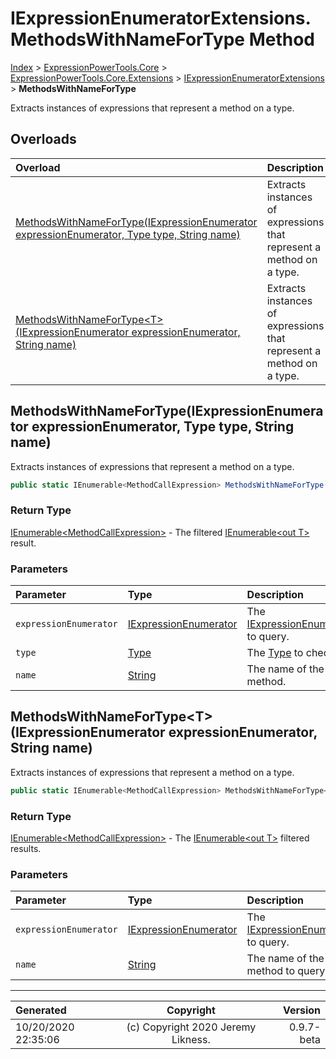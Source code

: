 ﻿# IExpressionEnumeratorExtensions.MethodsWithNameForType Method

[Index](../index.md) > [ExpressionPowerTools.Core](ExpressionPowerTools.Core.a.md) > [ExpressionPowerTools.Core.Extensions](ExpressionPowerTools.Core.Extensions.n.md) > [IExpressionEnumeratorExtensions](ExpressionPowerTools.Core.Extensions.IExpressionEnumeratorExtensions.cs.md) > **MethodsWithNameForType**

Extracts instances of expressions that represent a method
            on a type.

## Overloads

| Overload | Description |
| :-- | :-- |
| [MethodsWithNameForType(IExpressionEnumerator expressionEnumerator, Type type, String name)](#methodswithnamefortypeiexpressionenumerator-expressionenumerator-type-type-string-name) | Extracts instances of expressions that represent a method            on a type. |
| [MethodsWithNameForType&lt;T>(IExpressionEnumerator expressionEnumerator, String name)](#methodswithnamefortypetiexpressionenumerator-expressionenumerator-string-name) | Extracts instances of expressions that represent a method            on a type. |
## MethodsWithNameForType(IExpressionEnumerator expressionEnumerator, Type type, String name)

Extracts instances of expressions that represent a method
            on a type.

```csharp
public static IEnumerable<MethodCallExpression> MethodsWithNameForType(IExpressionEnumerator expressionEnumerator, Type type, String name)
```

### Return Type

 [IEnumerable&lt;MethodCallExpression>](https://docs.microsoft.com/dotnet/api/system.collections.generic.ienumerable-1)  - The filtered [IEnumerable&lt;out T>](https://docs.microsoft.com/dotnet/api/system.collections.generic.ienumerable-1) result.

### Parameters

| Parameter | Type | Description |
| :-- | :-- | :-- |
| `expressionEnumerator` | [IExpressionEnumerator](ExpressionPowerTools.Core.Signatures.IExpressionEnumerator.i.md) | The [IExpressionEnumerator](ExpressionPowerTools.Core.Signatures.IExpressionEnumerator.i.md) to query. |
| `type` | [Type](https://docs.microsoft.com/dotnet/api/system.type) | The [Type](https://docs.microsoft.com/dotnet/api/system.type) to check for. |
| `name` | [String](https://docs.microsoft.com/dotnet/api/system.string) | The name of the method. |


## MethodsWithNameForType&lt;T>(IExpressionEnumerator expressionEnumerator, String name)

Extracts instances of expressions that represent a method
            on a type.

```csharp
public static IEnumerable<MethodCallExpression> MethodsWithNameForType<T>(IExpressionEnumerator expressionEnumerator, String name)
```

### Return Type

 [IEnumerable&lt;MethodCallExpression>](https://docs.microsoft.com/dotnet/api/system.collections.generic.ienumerable-1)  - The [IEnumerable&lt;out T>](https://docs.microsoft.com/dotnet/api/system.collections.generic.ienumerable-1) filtered results.

### Parameters

| Parameter | Type | Description |
| :-- | :-- | :-- |
| `expressionEnumerator` | [IExpressionEnumerator](ExpressionPowerTools.Core.Signatures.IExpressionEnumerator.i.md) | The [IExpressionEnumerator](ExpressionPowerTools.Core.Signatures.IExpressionEnumerator.i.md) to query. |
| `name` | [String](https://docs.microsoft.com/dotnet/api/system.string) | The name of the method to query for. |



---

| Generated | Copyright | Version |
| :-- | :-: | --: |
| 10/20/2020 22:35:06 | (c) Copyright 2020 Jeremy Likness. | 0.9.7-beta |
